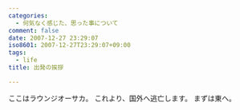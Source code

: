 ```yaml
---
categories:
  - 何気なく感じた、思った事について
comment: false
date: 2007-12-27 23:29:07
iso8601: 2007-12-27T23:29:07+09:00
tags:
  - life
title: 出発の挨拶

---
```


ここはラウンジオーサカ。
これより、国外へ逃亡します。
まずは東へ。

